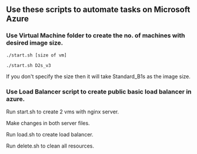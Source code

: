 ## Use these scripts to automate tasks on Microsoft Azure


### Use Virtual Machine folder to create the no. of machines with desired image size.

```
./start.sh [size of vm] 

./start.sh D2s_v3
```
If you don't specify the size then it will take Standard_B1s as the image size.

### Use Load Balancer script to create public basic load balancer in azure.

Run start.sh to create 2 vms with nginx server.

Make changes in both server files.

Run load.sh to create load balancer.

Run delete.sh to clean all resources.
